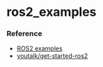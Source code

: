 # ros2_examples

### Reference
- [ROS2 examples](https://github.com/ros2/examples/tree/master/rclpy)
- [youtalk/get-started-ros2](https://github.com/youtalk/get-started-ros2/tree/release/ros2/examples_rclpy)
